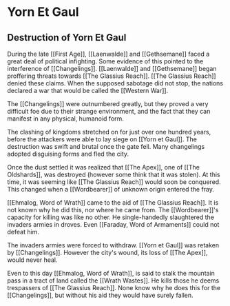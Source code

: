 # Yorn Et Gaul

## Destruction of Yorn Et Gaul
During the late [[First Age]], [[Laenwalde]] and [[Gethsemane]] faced a great deal of political infighting. Some evidence of this pointed to the interference of [[Changelings]]. [[Laenwalde]] and [[Gethsemane]] began proffering threats towards [[The Glassius Reach]]. [[The Glassius Reach]] denied these claims. When the supposed sabotage did not stop, the nations declared a war that would be called the [[Western War]].

The [[Changelings]] were outnumbered greatly, but they proved a very difficult foe due to their strange environment, and the fact that they can manifest in any physical, humanoid form.

The clashing of kingdoms stretched on for just over one hundred years, before the attackers were able to lay siege on [[Yorn et Gaul]]. The destruction was swift and brutal once the gate fell. Many changelings adopted disguising forms and fled the city. 

Once the dust settled it was realized that [[The Apex]], one of [[The Oldshards]], was destroyed (however some think that it was stolen). At this time, it was seeming like [[The Glassius Reach]] would soon be conquered. This changed when a [[Wordbearer]] of unknown origin entered the fray.

[[Ehmalog, Word of Wrath]] came to the aid of [[The Glassius Reach]]. It is not known why he did this, nor where he came from. The [[Wordbearer]]'s capacity for killing was like no other. He single-handedly slaughtered the invaders armies in droves. Even [[Faraday, Word of Armaments]] could not defeat him.

The invaders armies were forced to withdraw. [[Yorn et Gaul]] was retaken by [[Changelings]]. However the city's wound, its loss of [[The Apex]], would never heal.

Even to this day [[Ehmalog, Word of Wrath]], is said to stalk the mountain pass in a tract of land called the [[Wrath Wastes]]. He kills those he deems trespassers of [[The Glassius Reach]]. None know why he does this for the [[Changelings]], but without his aid they would have surely fallen.